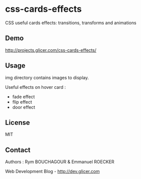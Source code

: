 # css-cards-effects

CSS useful cards effects: transitions, transforms and animations

## Demo

http://projects.glicer.com/css-cards-effects/

## Usage

img directory contains images to display.

Useful effects on hover card :

* fade effect
* flip effect
* door effect

## License 

MIT

## Contact

Authors : Rym BOUCHAGOUR & Emmanuel ROECKER

Web Development Blog - http://dev.glicer.com

